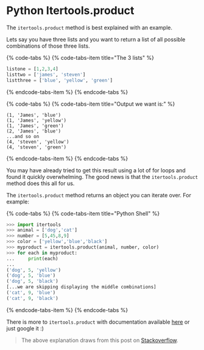 # Python Itertools.product

The `itertools.product` method is best explained with an example. 

Lets say you have three lists and you want to return a list of all possible combinations of those three lists.

{% code-tabs %}
{% code-tabs-item title="The 3 lists" %}
```python
listone = [1,2,3,4]
listtwo = ['james', 'steven']
listthree = ['blue', 'yellow', 'green']
```
{% endcode-tabs-item %}
{% endcode-tabs %}

{% code-tabs %}
{% code-tabs-item title="Output we want is:" %}
```text
(1, 'James', 'blue')
(1, 'James', 'yellow')
(1, 'James', 'green')
(2, 'James', 'blue')
...and so on
(4, 'steven', 'yellow')
(4, 'steven', 'green')
```
{% endcode-tabs-item %}
{% endcode-tabs %}

You may have already tried to get this result using a lot of for loops and found it quickly overwhelming. The good news is that the `itertools.product` method does this all for us. 

The `itertools.product` method returns an object you can iterate over. For example:

{% code-tabs %}
{% code-tabs-item title="Python Shell" %}
```python
>>> import itertools
>>> animal = ['dog','cat']
>>> number = [5,45,8,9]
>>> color = ['yellow','blue','black']
>>> myproduct = itertools.product(animal, number, color)
>>> for each in myproduct:
...     print(each)
...     
('dog', 5, 'yellow')
('dog', 5, 'blue')
('dog', 5, 'black')
[...we are skipping displaying the middle combinations]
('cat', 9, 'blue')
('cat', 9, 'black')
```
{% endcode-tabs-item %}
{% endcode-tabs %}

There is more to `itertools.product` with documentation available [here](https://docs.python.org/3/library/itertools.html#itertools.product) or just google it :\) 

> The above explanation draws from this post on [Stackoverflow](https://stackoverflow.com/questions/17557223/accessing-elements-of-itertools-product-in-a-for-loop).



